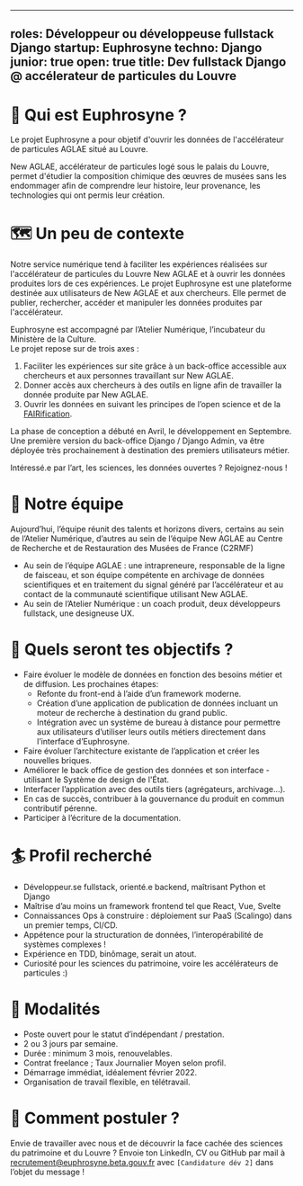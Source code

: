 
---
roles: Développeur ou développeuse fullstack Django
startup: Euphrosyne
techno: Django
junior: true
open: true
title: Dev fullstack Django @ accélerateur de particules du Louvre
---

# 👋 Qui est Euphrosyne ?

Le projet Euphrosyne a pour objetif d'ouvrir les données de l'accélérateur de particules AGLAE situé
au Louvre. 

New AGLAE, accélérateur de particules logé sous le palais du Louvre, permet d'étudier la composition chimique des œuvres de musées sans les endommager afin de comprendre leur histoire, leur provenance, les technologies qui ont permis leur création.

# 🗺 Un peu de contexte

Notre service numérique tend à faciliter les expériences réalisées sur l'accélérateur de particules du Louvre New AGLAE et à ouvrir les données produites lors de ces expériences.
Le projet Euphrosyne est une plateforme destinée aux utilisateurs de New AGLAE et aux chercheurs. Elle permet de publier, rechercher, accéder et manipuler les données produites par l'accélérateur.

Euphrosyne est accompagné par l’Atelier Numérique, l’incubateur du Ministère de la Culture.  
Le projet repose sur de trois axes :

1. Faciliter les expériences sur site grâce à un back-office accessible aux chercheurs et aux personnes travaillant sur New AGLAE.
2. Donner accès aux chercheurs à des outils en ligne afin de travailler la donnée produite par New AGLAE.
3. Ouvrir les données en suivant les principes de l’open science et de la [FAIRification](https://www.ouvrirlascience.fr/fair-principles/).

La phase de conception a débuté en Avril, le développement en Septembre. Une première version du back-office Django / Django Admin, va être déployée très prochainement à destination des premiers utilisateurs métier.

Intéressé.e par l’art, les sciences, les données ouvertes ? Rejoignez-nous !

# 👷 Notre équipe

Aujourd’hui, l’équipe réunit des talents et horizons divers, certains au sein de l’Atelier Numérique, d’autres au sein de l’équipe New AGLAE au Centre de Recherche et de Restauration des Musées de France (C2RMF)

- Au sein de l’équipe AGLAE : une intrapreneure, responsable de la
ligne de faisceau, et son équipe compétente en archivage de données scientifiques et en traitement du signal généré par l’accélérateur et au contact de la communauté scientifique utilisant New AGLAE.
- Au sein de l’Atelier Numérique : un coach produit, deux développeurs fullstack, une designeuse UX.

# 🎯 Quels seront tes objectifs ?

- Faire évoluer le modèle de données en fonction des besoins métier et de diffusion. Les prochaines étapes:
    - Refonte du front-end à l’aide d’un framework moderne.
    - Création d’une application de publication de données incluant un moteur de recherche à destination du grand public.
    - Intégration avec un système de bureau à distance pour permettre aux utilisateurs d’utiliser leurs outils métiers directement dans l’interface d’Euphrosyne.
- Faire évoluer l’architecture existante de l’application et créer les nouvelles briques.
- Améliorer le back office de gestion des données et son interface - utilisant le Système de design de l'État.
- Interfacer l’application avec des outils tiers (agrégateurs, archivage…).
- En cas de succès, contribuer à la gouvernance du produit en commun contributif pérenne.
- Participer à l’écriture de la documentation.

# 🏄 Profil recherché

- Développeur.se fullstack, orienté.e backend, maîtrisant Python et Django
- Maîtrise d’au moins un framework frontend tel que React, Vue, Svelte
- Connaissances Ops à construire : déploiement sur PaaS (Scalingo) dans un premier temps, CI/CD.
- Appétence pour la structuration de données, l’interopérabilité de systèmes complexes !
- Expérience en TDD, binômage, serait un atout.
- Curiosité pour les sciences du patrimoine, voire les accélérateurs de particules :)

# 📝 Modalités

- Poste ouvert pour le statut d’indépendant / prestation.
- 2 ou 3 jours par semaine.
- Durée : minimum 3 mois, renouvelables.
- Contrat freelance ; Taux Journalier Moyen selon profil.
- Démarrage immédiat, idéalement février 2022.
- Organisation de travail flexible, en télétravail.

# 🚀 Comment postuler ?

Envie de travailler avec nous et de découvrir la face cachée des 
sciences du patrimoine et du Louvre ? Envoie ton LinkedIn, CV ou GitHub 
par mail à [recrutement@euphrosyne.beta.gouv.fr](mailto:recrutement@euphrosyne.beta.gouv.fr) avec `[Candidature dév 2]` dans l’objet du message !
